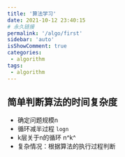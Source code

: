 ```yaml
---
title: '算法学习'
date: 2021-10-12 23:40:15
# 永久链接
permalink: '/algo/first'
sidebar: 'auto'
isShowComment: true
categories:
 - algorithm
tags:
 - algorithm
---
```




## 简单判断算法的时间复杂度

-   确定问题规模n
-   循环减半过程 `logn`
-   k层关于n的循环  n^k^
-   复杂情况：根据算法的执行过程判断



<!-- more -->